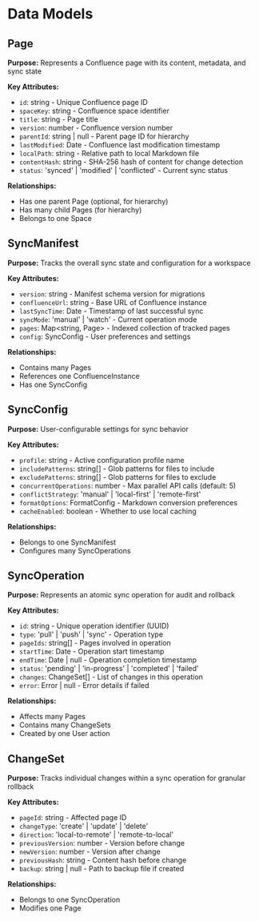 # Data Models

## Page

**Purpose:** Represents a Confluence page with its content, metadata, and sync state

**Key Attributes:**
- `id`: string - Unique Confluence page ID
- `spaceKey`: string - Confluence space identifier
- `title`: string - Page title
- `version`: number - Confluence version number
- `parentId`: string | null - Parent page ID for hierarchy
- `lastModified`: Date - Confluence last modification timestamp
- `localPath`: string - Relative path to local Markdown file
- `contentHash`: string - SHA-256 hash of content for change detection
- `status`: 'synced' | 'modified' | 'conflicted' - Current sync status

**Relationships:**
- Has one parent Page (optional, for hierarchy)
- Has many child Pages (for hierarchy)
- Belongs to one Space

## SyncManifest

**Purpose:** Tracks the overall sync state and configuration for a workspace

**Key Attributes:**
- `version`: string - Manifest schema version for migrations
- `confluenceUrl`: string - Base URL of Confluence instance
- `lastSyncTime`: Date - Timestamp of last successful sync
- `syncMode`: 'manual' | 'watch' - Current operation mode
- `pages`: Map<string, Page> - Indexed collection of tracked pages
- `config`: SyncConfig - User preferences and settings

**Relationships:**
- Contains many Pages
- References one ConfluenceInstance
- Has one SyncConfig

## SyncConfig

**Purpose:** User-configurable settings for sync behavior

**Key Attributes:**
- `profile`: string - Active configuration profile name
- `includePatterns`: string[] - Glob patterns for files to include
- `excludePatterns`: string[] - Glob patterns for files to exclude
- `concurrentOperations`: number - Max parallel API calls (default: 5)
- `conflictStrategy`: 'manual' | 'local-first' | 'remote-first'
- `formatOptions`: FormatConfig - Markdown conversion preferences
- `cacheEnabled`: boolean - Whether to use local caching

**Relationships:**
- Belongs to one SyncManifest
- Configures many SyncOperations

## SyncOperation

**Purpose:** Represents an atomic sync operation for audit and rollback

**Key Attributes:**
- `id`: string - Unique operation identifier (UUID)
- `type`: 'pull' | 'push' | 'sync' - Operation type
- `pageIds`: string[] - Pages involved in operation
- `startTime`: Date - Operation start timestamp
- `endTime`: Date | null - Operation completion timestamp
- `status`: 'pending' | 'in-progress' | 'completed' | 'failed'
- `changes`: ChangeSet[] - List of changes in this operation
- `error`: Error | null - Error details if failed

**Relationships:**
- Affects many Pages
- Contains many ChangeSets
- Created by one User action

## ChangeSet

**Purpose:** Tracks individual changes within a sync operation for granular rollback

**Key Attributes:**
- `pageId`: string - Affected page ID
- `changeType`: 'create' | 'update' | 'delete'
- `direction`: 'local-to-remote' | 'remote-to-local'
- `previousVersion`: number - Version before change
- `newVersion`: number - Version after change
- `previousHash`: string - Content hash before change
- `backup`: string | null - Path to backup file if created

**Relationships:**
- Belongs to one SyncOperation
- Modifies one Page
